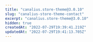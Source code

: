 ```yaml
---
title: "canalius.store-theme@3.0.10"
slug: "canalius-store-theme-contact"
excerpt: "canalius.store-theme@3.0.10"
hidden: true
createdAt: "2022-07-29T19:39:41.219Z"
updatedAt: "2022-07-29T19:41:13.705Z"
---
```

